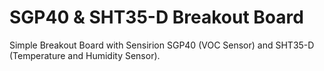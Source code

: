 # SGP40 & SHT35-D Breakout Board

Simple Breakout Board with Sensirion SGP40 (VOC Sensor) and SHT35-D (Temperature
and Humidity Sensor).
